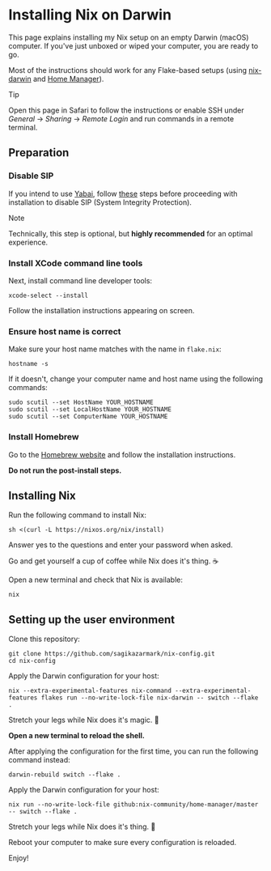 # Installing Nix on Darwin

This page explains installing my Nix setup on an empty Darwin (macOS) computer.
If you've just unboxed or wiped your computer, you are ready to go.

Most of the instructions should work for any Flake-based setups (using [nix-darwin](https://github.com/LnL7/nix-darwin) and [Home Manager](https://github.com/nix-community/home-manager)).

> [!TIP]
> Open this page in Safari to follow the instructions or enable SSH under _General_ -> _Sharing_ -> _Remote Login_ and run commands in a remote terminal.

## Preparation

### Disable SIP

If you intend to use [Yabai](https://github.com/koekeishiya/yabai),
follow [these](https://github.com/koekeishiya/yabai/wiki/Disabling-System-Integrity-Protection)
steps before proceeding with installation to disable SIP (System Integrity Protection).

> [!NOTE]
> Technically, this step is optional, but **highly recommended** for an optimal experience.

### Install XCode command line tools

Next, install command line developer tools:

```shell
xcode-select --install
```

Follow the installation instructions appearing on screen.

### Ensure host name is correct

Make sure your host name matches with the name in `flake.nix`:

```shell
hostname -s
```

If it doesn't, change your computer name and host name using the following commands:

```shell
sudo scutil --set HostName YOUR_HOSTNAME
sudo scutil --set LocalHostName YOUR_HOSTNAME
sudo scutil --set ComputerName YOUR_HOSTNAME
```

### Install Homebrew

Go to the [Homebrew website](https://brew.sh/) and follow the installation instructions.

**Do not run the post-install steps.**

## Installing Nix

Run the following command to install Nix:

```shell
sh <(curl -L https://nixos.org/nix/install)
```

Answer yes to the questions and enter your password when asked.

Go and get yourself a cup of coffee while Nix does it's thing. ☕

Open a new terminal and check that Nix is available:

```shell
nix
```

## Setting up the user environment

Clone this repository:

```shell
git clone https://github.com/sagikazarmark/nix-config.git
cd nix-config
```

Apply the Darwin configuration for your host:

```shell
nix --extra-experimental-features nix-command --extra-experimental-features flakes run --no-write-lock-file nix-darwin -- switch --flake .
```

Stretch your legs while Nix does it's magic. 🚶

**Open a new terminal to reload the shell.**

After applying the configuration for the first time, you can run the following command instead:

```shell
darwin-rebuild switch --flake .
```

Apply the Darwin configuration for your host:

```shell
nix run --no-write-lock-file github:nix-community/home-manager/master -- switch --flake .
```

Stretch your legs while Nix does it's thing. 🚶

Reboot your computer to make sure every configuration is reloaded.

Enjoy!

